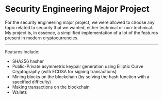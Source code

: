 # Security Engineering Major Project
For the security engineering major project, we were allowed to choose any topic related to security that we wanted, either technical or non-technical.
My project is, in essence, a simplified implementation of a lot of the features present in modern cryptocurrencies.

----
Features include:
* SHA256 hasher
* Public-Private asymmetric keypair generation using Elliptic Curve Cryptography (with ECDSA for signing transactions)
* Mining blocks on the blockchain (by solving the hash function with a specified difficulty)
* Making transactions on the blockchain
* Wallets
